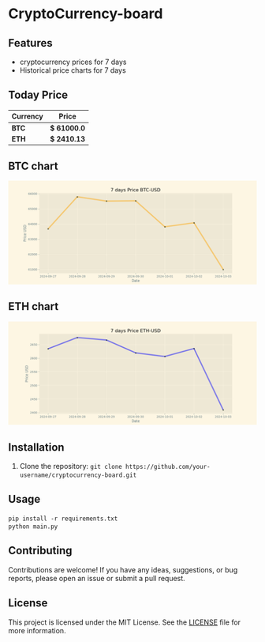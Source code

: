 # CryptoCurrency-board

## Features

- cryptocurrency prices for 7 days
- Historical price charts for 7 days

## Today Price

| Currency | Price           |
| -------- | --------------- |
| **BTC**  | **$ 61000.0** |
| **ETH**  | **$ 2410.13** |

## BTC chart

![BTC chart](./img/btc-usd.png)

## ETH chart

![ETH chart](./img/eth-usd.png)

## Installation

1. Clone the repository: `git clone https://github.com/your-username/cryptocurrency-board.git`

## Usage

```
pip install -r requirements.txt
python main.py
```

## Contributing

Contributions are welcome! If you have any ideas, suggestions, or bug reports, please open an issue or submit a pull request.

## License

This project is licensed under the MIT License. See the [LICENSE](./LICENSE) file for more information.